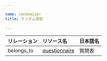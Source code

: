 ```yaml
---

name: randomizer
title: ランダム設定

---
```


|リレーション|リソース名|日本語名|
|:---|:---|:---|
|belongs_to|[questionnaire](#questionnaire)|質問表|